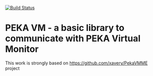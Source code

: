 [![Build Status](https://travis-ci.org/MrTheodor/pekavm.svg?branch=master)](https://travis-ci.org/MrTheodor/pekavm)

# PEKA VM - a basic library to communicate with PEKA Virtual Monitor

This work is strongly based on https://github.com/xavery/PekaVMME project

